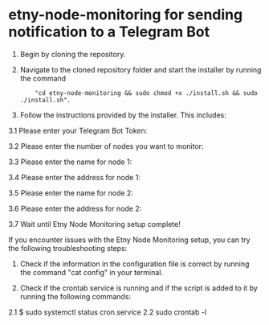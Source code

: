# etny-node-monitoring for sending notification to a Telegram Bot

1.	Begin by cloning the repository.

2.	Navigate to the cloned repository folder and start the installer by running the command 

            "cd etny-node-monitoring && sudo chmod +x ./install.sh && sudo ./install.sh".

3.	Follow the instructions provided by the installer. This includes:

3.1	Please enter your Telegram Bot Token:

3.2	Please enter the number of nodes you want to monitor:

3.3	Please enter the name for node 1:

3.4	Please enter the address for node 1:

3.5	Please enter the name for node 2:

3.6	Please enter the address for node 2:

3.7	Wait until Etny Node Monitoring setup complete!

If you encounter issues with the Etny Node Monitoring setup, you can try the following troubleshooting steps:

1.	Check if the information in the configuration file is correct by running the command "cat config" in your terminal. 

2.	Check if the crontab service is running and if the script is added to it by running the following commands:

2.1 $ sudo systemctl status cron.service
      2.2	sudo crontab -l


